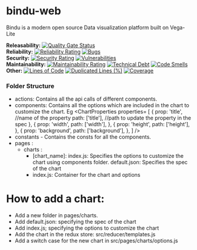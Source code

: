 # bindu-web

Bindu is a modern open source Data visualization platform built on Vega-Lite

**Releasability:** [![Quality Gate Status](https://sonarcloud.io/api/project_badges/measure?project=factly_bindu-web&metric=alert_status)](https://sonarcloud.io/dashboard?id=factly_bindu-web)  
**Reliability:** [![Reliability Rating](https://sonarcloud.io/api/project_badges/measure?project=factly_bindu-web&metric=reliability_rating)](https://sonarcloud.io/dashboard?id=factly_bindu-web) [![Bugs](https://sonarcloud.io/api/project_badges/measure?project=factly_bindu-web&metric=bugs)](https://sonarcloud.io/dashboard?id=factly_bindu-web)  
**Security:** [![Security Rating](https://sonarcloud.io/api/project_badges/measure?project=factly_bindu-web&metric=security_rating)](https://sonarcloud.io/dashboard?id=factly_bindu-web) [![Vulnerabilities](https://sonarcloud.io/api/project_badges/measure?project=factly_bindu-web&metric=vulnerabilities)](https://sonarcloud.io/dashboard?id=factly_bindu-web)  
**Maintainability:** [![Maintainability Rating](https://sonarcloud.io/api/project_badges/measure?project=factly_bindu-web&metric=sqale_rating)](https://sonarcloud.io/dashboard?id=factly_bindu-web) [![Technical Debt](https://sonarcloud.io/api/project_badges/measure?project=factly_bindu-web&metric=sqale_index)](https://sonarcloud.io/dashboard?id=factly_bindu-web) [![Code Smells](https://sonarcloud.io/api/project_badges/measure?project=factly_bindu-web&metric=code_smells)](https://sonarcloud.io/dashboard?id=factly_bindu-web)  
**Other:** [![Lines of Code](https://sonarcloud.io/api/project_badges/measure?project=factly_bindu-web&metric=ncloc)](https://sonarcloud.io/dashboard?id=factly_bindu-web) [![Duplicated Lines (%)](https://sonarcloud.io/api/project_badges/measure?project=factly_bindu-web&metric=duplicated_lines_density)](https://sonarcloud.io/dashboard?id=factly_bindu-web) [![Coverage](https://sonarcloud.io/api/project_badges/measure?project=factly_bindu-web&metric=coverage)](https://sonarcloud.io/dashboard?id=factly_bindu-web)

### Folder Structure

- actions: Contains all the api calls of different components.
- components: Contains all the options which are included in the chart to customize the chart.
  Eg <ChartProperties properties= [
  {
  prop: 'title', //name of the property
  path: ['title'], //path to update the property in the spec
  },
  {
  prop: 'width',
  path: ['width'],
  },
  {
  prop: 'height',
  path: ['height'],
  },
  {
  prop: 'background',
  path: ['background'],
  },
  ]
  />
- constants - Contains the consts for all the components.
- pages :
  - charts :
    - [chart_name]:
      index.js: Specifies the options to customize the chart using components folder.
      default.json: Specifies the spec of the chart
    - index.js: Container for the chart and options

# How to add a chart:

- Add a new folder in pages/charts.
- Add default.json: specifying the spec of the chart
- Add index.js; specifying the options to customize the chart
- Add the chart in the redux store: src/reducer/templates.js
- Add a switch case for the new chart in src/pages/charts/options.js
